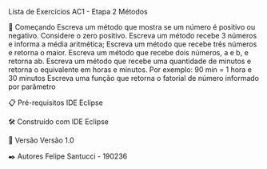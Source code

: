 Lista de Exercícios AC1 - Etapa 2
Métodos

🚀 Começando
Escreva um método que mostra se um número é positivo ou negativo. Considere o zero positivo.
Escreva um método recebe 3 números e informa a média aritmética;
Escreva um método que recebe três números e retorna o maior.
Escreva um método que recebe dois números, a e b, e retorna ab.
Escreva um método que recebe uma quantidade de minutos e retorna o equivalente em horas e minutos.
Por exemplo: 90 min = 1 hora e 30 minutos
Escreva uma função que retorna o fatorial de número informado por parâmetro

📋 Pré-requisitos
IDE Eclipse

🛠️ Construído com
IDE Eclipse

📌 Versão
Versão 1.0

✒️ Autores
Felipe Santucci - 190236
